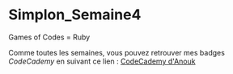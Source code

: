 # Simplon_Semaine4
Games of Codes = Ruby

Comme toutes les semaines, vous pouvez retrouver mes badges *CodeCademy* en suivant ce lien :
[CodeCademy d'Anouk](https://www.codecademy.com/fr/users/AnoukG/achievements)
